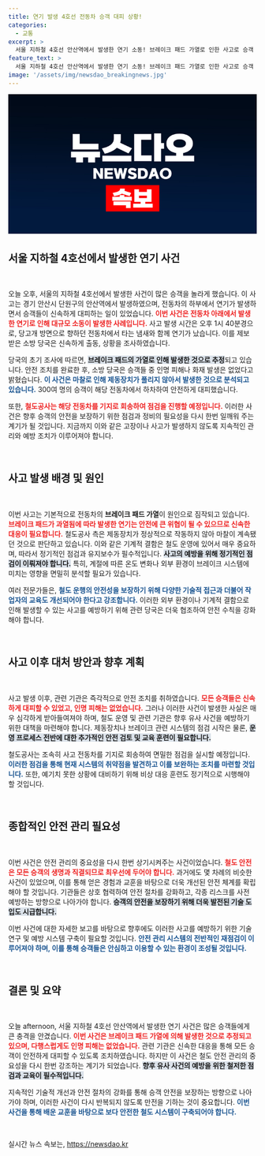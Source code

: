 ```yaml
---
title: 연기 발생 4호선 전동차 승객 대피 상황!
categories:
  - 교통
excerpt: >
  서울 지하철 4호선 안산역에서 발생한 연기 소동! 브레이크 패드 가열로 인한 사고로 승객 300여 명이 긴급 대피했습니다. 안전 사고는 없었지만, 현장 상황을 놓치지 마세요!
feature_text: >
  서울 지하철 4호선 안산역에서 발생한 연기 소동! 브레이크 패드 가열로 인한 사고로 승객 300여 명이 긴급 대피했습니다. 안전 사고는 없었지만, 현장 상황을 놓치지 마세요!
image: '/assets/img/newsdao_breakingnews.jpg'
---
```


<p><img src="/assets/img/newsdao_breakingnews.jpg" alt="ontimetimes 속보" /></p>

<h2 data-ke-size="size26">서울 지하철 4호선에서 발생한 연기 사건</h2>

<p data-ke-size="size16">&nbsp;</p>

<p>오늘 오후, 서울의 지하철 4호선에서 발생한 사건이 많은 승객을 놀라게 했습니다. 이 사고는 경기 안산시 단원구의 안산역에서 발생하였으며, 전동차의 하부에서 연기가 발생하면서 승객들이 신속하게 대피하는 일이 있었습니다. <b><span style="color: #ee2323;">이번 사건은 전동차 아래에서 발생한 연기로 인해 대규모 소동이 발생한 사례입니다.</span></b> 사고 발생 시간은 오후 1시 40분경으로, 당고개 방면으로 향하던 전동차에서 타는 냄새와 함께 연기가 났습니다. 이를 제보 받은 소방 당국은 신속하게 출동, 상황을 조사하였습니다. </p>

<p>당국의 초기 조사에 따르면, <b><span style="background-color: #21538527;">브레이크 패드의 가열로 인해 발생한 것으로 추정</span></b>되고 있습니다. 안전 조치를 완료한 후, 소방 당국은 승객들 중 인명 피해나 화재 발생은 없었다고 밝혔습니다. <b><span style="color: #1a5490;">이 사건은 마찰로 인해 제동장치가 풀리지 않아서 발생한 것으로 분석되고 있습니다.</span></b> 300여 명의 승객이 해당 전동차에서 하차하여 안전하게 대피했습니다. </p>

<p>또한, <b><span style="color: #ee2323;">철도공사는 해당 전동차를 기지로 회송하여 점검을 진행할 예정입니다.</span></b> 이러한 사건은 향후 승객의 안전을 보장하기 위한 점검과 정비의 필요성을 다시 한번 일깨워 주는 계기가 될 것입니다. 지금까지 이와 같은 고장이나 사고가 발생하지 않도록 지속적인 관리와 예방 조치가 이루어져야 합니다. </p>

<p data-ke-size="size16">&nbsp;</p>

<h2 data-ke-size="size26">사고 발생 배경 및 원인</h2>

<p data-ke-size="size16">&nbsp;</p>

<p>이번 사고는 기본적으로 전동차의 <b>브레이크 패드 가열</b>이 원인으로 짐작되고 있습니다. <b><span style="color: #ee2323;">브레이크 패드가 과열됨에 따라 발생한 연기는 안전에 큰 위협이 될 수 있으므로 신속한 대응이 필요합니다.</span></b> 철도공사 측은 제동장치가 정상적으로 작동하지 않아 마찰이 계속됐던 것으로 판단하고 있습니다. 이와 같은 기계적 결함은 철도 운영에 있어서 매우 중요하며, 따라서 정기적인 점검과 유지보수가 필수적입니다. <b><span style="background-color: #21538527;">사고의 예방을 위해 정기적인 점검이 이뤄져야 합니다.</span></b> 특히, 계절에 따른 온도 변화나 외부 환경이 브레이크 시스템에 미치는 영향을 면밀히 분석할 필요가 있습니다.</p>

<p>여러 전문가들은, <b><span style="color: #1a5490;">철도 운행의 안전성을 보장하기 위해 다양한 기술적 접근과 더불어 작업자의 교육도 개선되어야 한다고 강조합니다.</span></b> 이러한 외부 환경이나 기계적 결함으로 인해 발생할 수 있는 사고를 예방하기 위해 관련 당국은 더욱 협조하여 안전 수칙을 강화해야 합니다.</p>

<p data-ke-size="size16">&nbsp;</p>

<h2 data-ke-size="size26">사고 이후 대처 방안과 향후 계획</h2>

<p data-ke-size="size16">&nbsp;</p>

<p>사고 발생 이후, 관련 기관은 즉각적으로 안전 조치를 취하였습니다. <b><span style="color: #ee2323;">모든 승객들은 신속하게 대피할 수 있었고, 인명 피해는 없었습니다.</span></b> 그러나 이러한 사건이 발생한 사실은 매우 심각하게 받아들여져야 하며, 철도 운영 및 관련 기관은 향후 유사 사건을 예방하기 위한 대책을 마련해야 합니다. 제동장치나 브레이크 관련 시스템의 점검 시작은 물론, <b><span style="background-color: #21538527;">운영 프로세스 전반에 대한 추가적인 안전 검토 및 교육 훈련이 필요합니다.</span></b> </p>

<p>철도공사는 조속히 사고 전동차를 기지로 회송하여 면밀한 점검을 실시할 예정입니다. <b><span style="color: #1a5490;">이러한 점검을 통해 현재 시스템의 취약점을 발견하고 이를 보완하는 조치를 마련할 것입니다.</span></b> 또한, 예기치 못한 상황에 대비하기 위해 비상 대응 훈련도 정기적으로 시행해야 할 것입니다. </p>

<p data-ke-size="size16">&nbsp;</p>

<h2 data-ke-size="size26">종합적인 안전 관리 필요성</h2>

<p data-ke-size="size16">&nbsp;</p>

<p>이번 사건은 안전 관리의 중요성을 다시 한번 상기시켜주는 사건이었습니다. <b><span style="color: #ee2323;">철도 안전은 모든 승객의 생명과 직결되므로 최우선에 두어야 합니다.</span></b> 과거에도 몇 차례의 비슷한 사건이 있었으며, 이를 통해 얻은 경험과 교훈을 바탕으로 더욱 개선된 안전 체계를 확립해야 할 것입니다. 기관들은 상호 협력하여 안전 절차를 강화하고, 각종 리스크를 사전 예방하는 방향으로 나아가야 합니다. <b><span style="background-color: #21538527;">승객의 안전을 보장하기 위해 더욱 발전된 기술 도입도 시급합니다.</span></b> </p>

<p>이번 사건에 대한 자세한 보고를 바탕으로 향후에도 이러한 사고를 예방하기 위한 기술 연구 및 예방 시스템 구축이 필요할 것입니다. <b><span style="color: #1a5490;">안전 관리 시스템의 전반적인 재점검이 이루어져야 하며, 이를 통해 승객들은 안심하고 이용할 수 있는 환경이 조성될 것입니다.</span></b></p>

<p data-ke-size="size16">&nbsp;</p>

<h2 data-ke-size="size26">결론 및 요약</h2>

<p data-ke-size="size16">&nbsp;</p>

<p>오늘 afternoon, 서울 지하철 4호선 안산역에서 발생한 연기 사건은 많은 승객들에게 큰 충격을 안겼습니다. <b><span style="color: #ee2323;">이번 사건은 브레이크 패드 가열에 의해 발생한 것으로 추정되고 있으며, 다행스럽게도 인명 피해는 없었습니다.</span></b> 관련 기관은 신속한 대응을 통해 모든 승객이 안전하게 대피할 수 있도록 조치하였습니다. 하지만 이 사건은 철도 안전 관리의 중요성을 다시 한번 강조하는 계기가 되었습니다. <b><span style="background-color: #21538527;">향후 유사 사건의 예방을 위한 철저한 점검과 교육이 필수적입니다.</span></b> </p>

<p>지속적인 기술적 개선과 안전 절차의 강화를 통해 승객 안전을 보장하는 방향으로 나아가야 하며, 이러한 사건이 다시 반복되지 않도록 만전을 기하는 것이 중요합니다. <b><span style="color: #1a5490;">이번 사건을 통해 배운 교훈을 바탕으로 보다 안전한 철도 시스템이 구축되어야 합니다.</span></b> </p>

<p data-ke-size="size16">&nbsp;</p>
실시간 뉴스 속보는, <a href="https://newsdao.kr" rel="dofollow">https://newsdao.kr</a>


